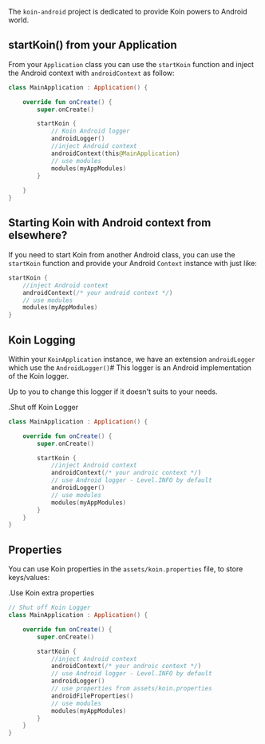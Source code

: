 
The `koin-android` project is dedicated to provide Koin powers to Android world.

## startKoin() from your Application

From your `Application` class you can use the `startKoin` function and inject the Android context with `androidContext` as follow:

```kotlin
class MainApplication : Application() {

    override fun onCreate() {
        super.onCreate()

        startKoin {
            // Koin Android logger
            androidLogger()
            //inject Android context
            androidContext(this@MainApplication)
            // use modules
            modules(myAppModules)
        }
        
    }
}
```


## Starting Koin with Android context from elsewhere?

If you need to start Koin from another Android class, you can use the `startKoin` function and provide your Android `Context`
instance with just like:

```kotlin
startKoin {
    //inject Android context
    androidContext(/* your android context */)
    // use modules
    modules(myAppModules)
}
```

## Koin Logging

Within your `KoinApplication` instance, we have an extension `androidLogger` which use the `AndroidLogger()`#
This logger is an Android implementation of the Koin logger.

Up to you to change this logger if it doesn't suits to your needs.

.Shut off Koin Logger
```kotlin
class MainApplication : Application() {

    override fun onCreate() {
        super.onCreate()

        startKoin {
            //inject Android context
            androidContext(/* your androic context */)
            // use Android logger - Level.INFO by default
            androidLogger()
            // use modules
            modules(myAppModules)
        }
    }
}
```

## Properties

You can use Koin properties in the `assets/koin.properties` file, to store keys/values:

.Use Koin extra properties
```kotlin
// Shut off Koin Logger
class MainApplication : Application() {

    override fun onCreate() {
        super.onCreate()

        startKoin {
            //inject Android context
            androidContext(/* your androic context */)
            // use Android logger - Level.INFO by default
            androidLogger()
            // use properties from assets/koin.properties
            androidFileProperties()
            // use modules
            modules(myAppModules)
        }
    }
}
```

